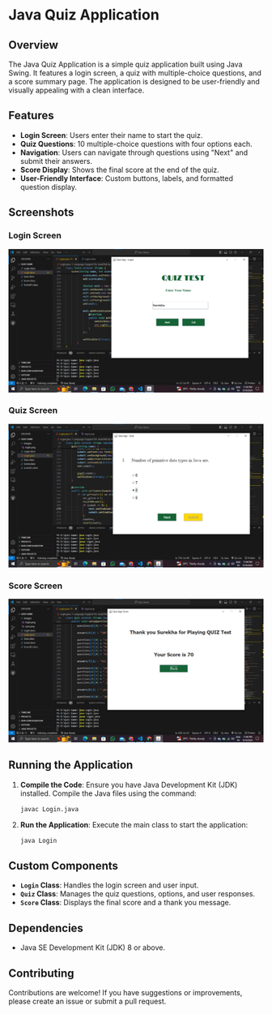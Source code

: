 # Java Quiz Application

## Overview

The Java Quiz Application is a simple quiz application built using Java Swing. It features a login screen, a quiz with multiple-choice questions, and a score summary page. The application is designed to be user-friendly and visually appealing with a clean interface.

## Features

- **Login Screen**: Users enter their name to start the quiz.
- **Quiz Questions**: 10 multiple-choice questions with four options each.
- **Navigation**: Users can navigate through questions using "Next" and submit their answers.
- **Score Display**: Shows the final score at the end of the quiz.
- **User-Friendly Interface**: Custom buttons, labels, and formatted question display.

## Screenshots

### Login Screen
![Login Screen](images/login.png)

### Quiz Screen
![Quiz Screen](images/quiz.png)

### Score Screen
![Score Screen](images/score.png)

## Running the Application

1. **Compile the Code**: Ensure you have Java Development Kit (JDK) installed. Compile the Java files using the command:
    ```bash
    javac Login.java
    ```
2. **Run the Application**: Execute the main class to start the application:
    ```bash
    java Login
    ```

## Custom Components

- **`Login` Class**: Handles the login screen and user input.
- **`Quiz` Class**: Manages the quiz questions, options, and user responses.
- **`Score` Class**: Displays the final score and a thank you message.

## Dependencies

- Java SE Development Kit (JDK) 8 or above.

## Contributing

Contributions are welcome! If you have suggestions or improvements, please create an issue or submit a pull request.
